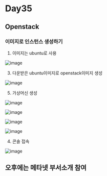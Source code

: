 # Day35

## Openstack

### 이미지로 인스턴스 생성하기

1. 이미지는 ubuntu로 사용

![image](https://github.com/JoEunSae/Metanet-Internship/assets/83803199/622c3cfe-445a-40f9-a78e-0a731e7468bd)

3. 다운받은 ubuntu이미지로 openstack이미지 생성

![image](https://github.com/JoEunSae/Metanet-Internship/assets/83803199/fdcf07b5-4454-40a8-a78c-d2b0ee511759)

5. 가상머신 생성

![image](https://github.com/JoEunSae/Metanet-Internship/assets/83803199/5f59b4ff-2918-4409-8ca6-4a01a496f497)

![image](https://github.com/JoEunSae/Metanet-Internship/assets/83803199/fb1bfba7-30ce-4801-aaa0-7d4b29ea6dcf)

![image](https://github.com/JoEunSae/Metanet-Internship/assets/83803199/5a7982c0-2ab4-460e-9b39-2577a13c96c2)

![image](https://github.com/JoEunSae/Metanet-Internship/assets/83803199/2ce3d610-0c1e-4c7c-a29d-6668b0f3e356)

4. 콘솔 접속

![image](https://github.com/JoEunSae/Metanet-Internship/assets/83803199/89effd9d-84d7-4176-984e-82a03c5fca63)

## 오후에는 메타넷 부서소개 참여
